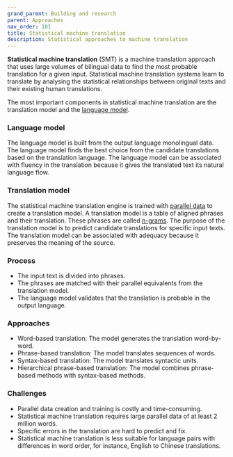 ```yaml
---
grand_parent: Building and research
parent: Approaches
nav_order: 101
title: Statistical machine translation
description: Statistical approaches to machine translation
---
```


**Statistical machine translation** (SMT) is a machine translation approach that uses large volumes of bilingual data to find the most probable translation for a given input. Statistical machine translation systems learn to translate by analysing the statistical relationships between original texts and their existing human translations.

The most important components in statistical machine translation are the translation model and the [language model](/resources/concepts/language-model.md).

### Language model

The language model is built from the output language monolingual data. The language model finds the best choice from the candidate translations based on the translation language. The language model can be associated with fluency in the translation because it gives the translated text its natural language flow.

### Translation model

The statistical machine translation engine is trained with [parallel data](/building-and-research/customisation/parallel-data.md) to create a translation model. A translation model is a table of aligned phrases and their translation. These phrases are called [n-grams](/resources/concepts/n-gram.md). The purpose of the translation model is to predict candidate translations for specific input texts. The translation model can be associated with adequacy because it preserves the meaning of the source.


### Process

- The input text is divided into phrases.
- The phrases are matched with their parallel equivalents from the translation model.
- The language model validates that the translation is probable in the output language.


### Approaches

- Word-based translation: The model generates the translation word-by-word.
- Phrase-based translation: The model translates sequences of words.
- Syntax-based translation: The model translates syntactic units.
- Hierarchical phrase-based translation: The model combines phrase-based methods with syntax-based methods.

### Challenges

- Parallel data creation and training is costly and time-consuming.
- Statistical machine translation requires large parallel data of at least 2 million words.
- Specific errors in the translation are hard to predict and fix.
- Statistical machine translation is less suitable for language pairs with differences in word order, for instance, English to Chinese translations.
